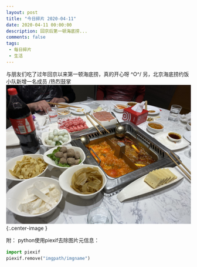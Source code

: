 ```yaml
---
layout: post
title: "今日碎片 2020-04-11"
date: 2020-04-11 00:00:00
description: 回京后第一顿海底捞...
comments: false
tags: 
 - 每日碎片
 - 生活
---
```


与朋友们吃了过年回京以来第一顿海底捞，真的开心呀 \^O^/
另，北京海底捞约饭小队新增一名成员 /热烈鼓掌
![](/resource/images/2020-04-11-today-tips/first-haidilao-2020.jpg){:.center-image }

附：
python使用piexif去除图片元信息：
```python
import piexif
piexif.remove("imgpath/imgname")
```